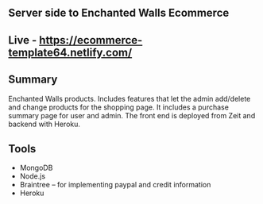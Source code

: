 ## Server side to Enchanted Walls Ecommerce

## Live - https://ecommerce-template64.netlify.com/

## Summary 
Enchanted Walls products. 
Includes features that let the admin add/delete and change products for the shopping page. It includes a purchase summary page for user and admin. The front end is deployed from Zeit and backend with Heroku.  

## Tools
 - MongoDB 
 - Node.js
 - Braintree – for implementing paypal and credit information
 - Heroku

